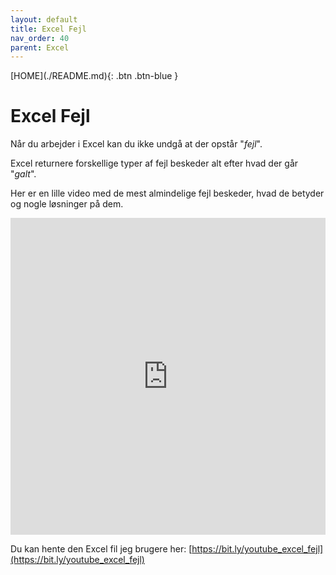 ```yaml
---
layout: default
title: Excel Fejl
nav_order: 40
parent: Excel
---
```

<span class="fs-1">
[HOME](./README.md){: .btn .btn-blue }
</span>

# Excel Fejl
Når du arbejder i Excel kan du ikke undgå at der opstår "*fejl*".

Excel returnere forskellige typer af fejl beskeder alt efter hvad der går "*galt*".

Her er en lille video med de mest almindelige fejl beskeder, hvad de betyder og nogle løsninger på dem.

<div style="position: relative; padding-bottom: 100.5813953488372%; height: 0;"><iframe src="https://www.loom.com/embed/a53d99b88eee46c280f4e41df04e731e" frameborder="0" webkitallowfullscreen mozallowfullscreen allowfullscreen style="position: absolute; top: 0; left: 0; width: 100%; height: 100%;"></iframe></div>

Du kan hente den Excel fil jeg brugere her: [https://bit.ly/youtube_excel_fejl](https://bit.ly/youtube_excel_fejl)
